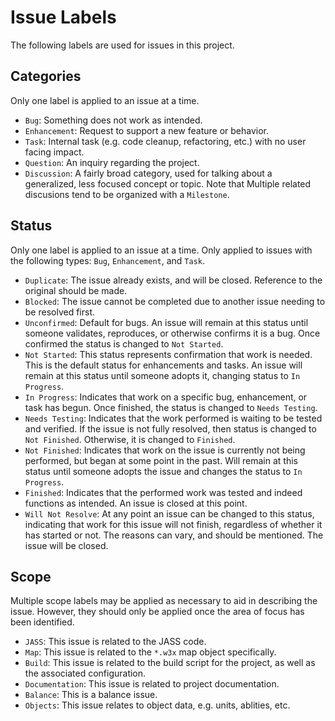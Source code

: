 # Issue Labels

The following labels are used for issues in this project.

## Categories

Only one label is applied to an issue at a time.

- `Bug`: Something does not work as intended.
- `Enhancement`: Request to support a new feature or behavior.
- `Task`: Internal task (e.g. code cleanup, refactoring, etc.) with no user
  facing impact.
- `Question`: An inquiry regarding the project.
- `Discussion`: A fairly broad category, used for talking about a
  generalized, less focused concept or topic.  Note that Multiple related
  discusions tend to be organized with a `Milestone`.

## Status

Only one label is applied to an issue at a time.  Only applied to issues with
the following types: `Bug`, `Enhancement`, and `Task`.

- `Duplicate`: The issue already exists, and will be closed.  Reference to the
  original should be made.
- `Blocked`: The issue cannot be completed due to another issue needing to be
  resolved first.
- `Unconfirmed`: Default for bugs.  An issue will remain at this status until
  someone validates, reproduces, or otherwise confirms it is a bug.  Once
  confirmed the status is changed to `Not Started`.
- `Not Started`: This status represents confirmation that work is needed.
  This is the default status for enhancements and tasks.  An issue will remain
  at this status until someone adopts it, changing status to `In Progress`.
- `In Progress`: Indicates that work on a specific bug, enhancement, or task
  has begun.  Once finished, the status is changed to `Needs Testing`.
- `Needs Testing`: Indicates that the work performed is waiting to be tested
  and verified.  If the issue is not fully resolved, then status is changed to
  `Not Finished`.  Otherwise, it is changed to `Finished`.
- `Not Finished`: Indicates that work on the issue is currently not being
  performed, but began at some point in the past.  Will remain at this status
  until someone adopts the issue and changes the status to `In Progress`.
- `Finished`: Indicates that the performed work was tested and indeed
  functions as intended.  An issue is closed at this point.
- `Will Not Resolve`: At any point an issue can be changed to this status,
  indicating that work for this issue will not finish, regardless of whether
  it has started or not.  The reasons can vary, and should be mentioned.  The
  issue will be closed.

## Scope

Multiple scope labels may be applied as necessary to aid in describing the
issue.  However, they should only be applied once the area of focus has been
identified.

- `JASS`: This issue is related to the JASS code.
- `Map`: This issue is related to the `*.w3x` map object specifically.
- `Build`: This issue is related to the build script for the project, as well
  as the associated configuration.
- `Documentation`: This issue is related to project documentation.
- `Balance`: This is a balance issue.
- `Objects`: This issue relates to object data, e.g. units, ablities, etc.
